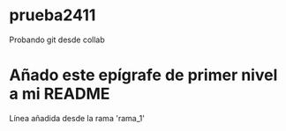 # prueba2411
Probando git desde collab
# Añado este epígrafe de primer nivel a mi README
Línea añadida desde la rama 'rama_1'
